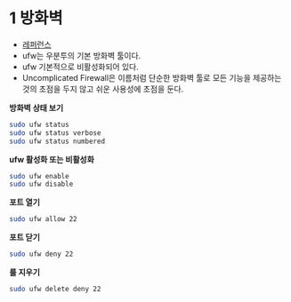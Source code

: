 # 1 방화벽

- [레퍼런스](https://ubuntu.com/server/docs/security-firewall)
- ufw는 우분투의 기본 방화벽 툴이다.
- ufw 기본적으로 비활성화되어 있다.
- Uncomplicated Firewall은 이름처럼 단순한 방화벽 툴로 모든 기능을 제공하는 것의 초점을 두지 않고 쉬운 사용성에 초점을 둔다.



**방화벽 상태 보기**

```bash
sudo ufw status
sudo ufw status verbose
sudo ufw status numbered
```



**ufw 활성화 또는 비활성화**

```bash
sudo ufw enable
sudo ufw disable
```



**포트 열기**

```bash
sudo ufw allow 22
```



**포트 닫기**

```bash
sudo ufw deny 22
```



**룰 지우기**

```bash
sudo ufw delete deny 22
```

